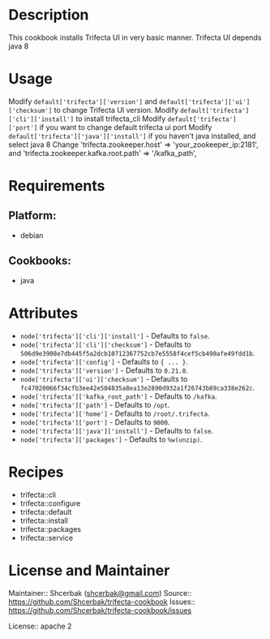 # Description

This cookbook installs Trifecta UI in very basic manner.
Trifecta UI depends java 8

# Usage

Modify `default['trifecta']['version']` and `default['trifecta']['ui']['checksum']` to change Trifecta UI version.
Modify `default['trifecta']['cli']['install']` to install trifecta_cli
Modify `default['trifecta']['port']` if you want to change default trifecta ui port
Modify `default['trifecta']['java']['install']` if you haven't java installed, and select java 8
Change   'trifecta.zookeeper.host' => 'your_zookeeper_ip:2181', and   'trifecta.zookeeper.kafka.root.path' => '/kafka_path',


# Requirements

## Platform:

* debian

## Cookbooks:

* java

# Attributes

* `node['trifecta']['cli']['install']` -  Defaults to `false`.
* `node['trifecta']['cli']['checksum']` -  Defaults to `506d9e3908e7db445f5a2dcb10712367752cb7e5558f4cef5cb490afe49fdd1b`.
* `node['trifecta']['config']` -  Defaults to `{ ... }`.
* `node['trifecta']['version']` -  Defaults to `0.21.0`.
* `node['trifecta']['ui']['checksum']` -  Defaults to `fc47020066f34cfb3ee42e504835a8ea13e2890d932a1f26743b89ca338e262c`.
* `node['trifecta']['kafka_root_path']` -  Defaults to `/kafka`.
* `node['trifecta']['path']` -  Defaults to `/opt`.
* `node['trifecta']['home']` -  Defaults to `/root/.trifecta`.
* `node['trifecta']['port']` -  Defaults to `9000`.
* `node['trifecta']['java']['install']` -  Defaults to `false`.
* `node['trifecta']['packages']` -  Defaults to `%w(unzip)`.

# Recipes

* trifecta::cli
* trifecta::configure
* trifecta::default
* trifecta::install
* trifecta::packages
* trifecta::service

# License and Maintainer

Maintainer:: Shcerbak (<shcerbak@gmail.com>)
Source:: https://github.com/Shcerbak/trifecta-cookbook
Issues:: https://github.com/Shcerbak/trifecta-cookbook/issues

License:: apache 2
